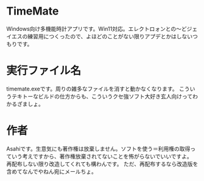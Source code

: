 # TimeMate
Windows向け多機能時計アプリです。Win11対応。エレクトロォンとの～どジェイエスの練習用につくったので、よほどのことがない限りアプデとかはしないつもりです。
# 実行ファイル名
timemate.exeです。周りの雑多なファイルを消すと動かなくなります。
こういうテキトーなビルドの仕方からも、こういうクセ強ソフト大好き玄人向けってわかるざましょ。
# 作者
Asahiです。生意気にも著作権は放棄しません。ソフトを使う＝利用権の取得っていう考えですから、著作権放棄されてないことを怖がらないでいいですよ。
再配布しない限り改造してくれても構わんです。
ただ、再配布するなら改造版を含めてなんでやねん宛にメールちょ。
